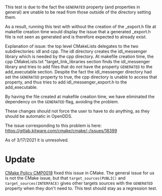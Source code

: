 This test is due to the fact the `GENERATED` property (and properties in general) are unable to be read from those outside of the directory setting them.

As a result, running this test with without the creation of the \_export.h file at makefile creation time would display the issue that a generated \_export.h file is not seen as generated and is therefore expected to already exist.

Explanation of issue: the top level CMakeLists delegates to the two subdirectories: idl and cpp. The idl directory creates the idl\_messenger library which is needed by the cpp directory. At makefile creation time, the cpp CMakeLists.txt "target\_link\_libraries section finds the idl\_messenger library and tries to add files that do not have the property `GENERATED` to the add\_executable section. Despite the fact the idl\_messenger directory had set the `GENERATED` property to true, the cpp directory is unable to access that property, and thus tries to add idl\_messenger\_export.h to the add\_executable.

By having the file created at makefile creation time, we have eliminated the dependency on the `GENERATED` flag, avoiding the problem.

These changes should not force the user to have to do anything, as they should be automatic in OpenDDS.

The issue corresponding to this problem is here: https://gitlab.kitware.com/cmake/cmake/-/issues/18399

As of 3/17/2021 it is unresolved.

# Update

[CMake Policy CMP0018](https://cmake.org/cmake/help/latest/policy/CMP0118.html#policy:CMP0118) fixed this issue in CMake.
The general issue for us is not the CMake issue, but that `target_sources(PUBLIC)` and `target_sources(INTERFACE)` gives other targets sources with the `GENERATED` property when they don't need to.
This test should stay as a regression test.
